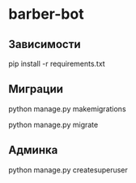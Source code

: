 # barber-bot

## Зависимости

pip install -r requirements.txt

## Миграции

python manage.py makemigrations

python manage.py migrate

## Админка

python manage.py createsuperuser
